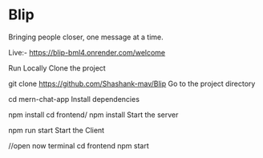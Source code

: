 # Blip
Bringing people closer, one message at a time.


Live:- https://blip-bml4.onrender.com/welcome


Run Locally
Clone the project

  git clone https://github.com/Shashank-mav/Blip
Go to the project directory

  cd mern-chat-app
Install dependencies

  npm install
  cd frontend/
  npm install
Start the server

  npm run start
Start the Client

  //open now terminal
  cd frontend
  npm start
